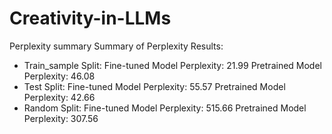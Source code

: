 # Creativity-in-LLMs

Perplexity summary
Summary of Perplexity Results:
- Train_sample Split:
  Fine-tuned Model Perplexity: 21.99
  Pretrained Model Perplexity: 46.08
- Test Split:
  Fine-tuned Model Perplexity: 55.57
  Pretrained Model Perplexity: 42.66
- Random Split:
  Fine-tuned Model Perplexity: 515.66
  Pretrained Model Perplexity: 307.56
